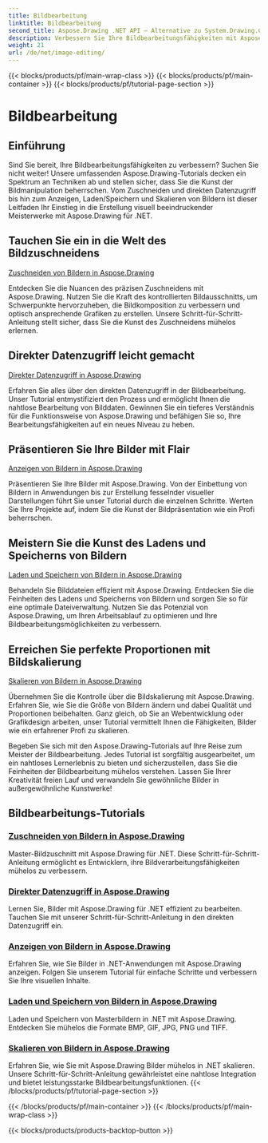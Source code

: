 ```yaml
---
title: Bildbearbeitung
linktitle: Bildbearbeitung
second_title: Aspose.Drawing .NET API – Alternative zu System.Drawing.Common
description: Verbessern Sie Ihre Bildbearbeitungsfähigkeiten mit Aspose.Drawing-Tutorials! Lernen Sie Zuschneide-, Direktdatenzugriffs-, Anzeige- und Skalierungstechniken für beeindruckende Ergebnisse.
weight: 21
url: /de/net/image-editing/
---
```


{{< blocks/products/pf/main-wrap-class >}}
{{< blocks/products/pf/main-container >}}
{{< blocks/products/pf/tutorial-page-section >}}

# Bildbearbeitung


## Einführung

Sind Sie bereit, Ihre Bildbearbeitungsfähigkeiten zu verbessern? Suchen Sie nicht weiter! Unsere umfassenden Aspose.Drawing-Tutorials decken ein Spektrum an Techniken ab und stellen sicher, dass Sie die Kunst der Bildmanipulation beherrschen. Vom Zuschneiden und direkten Datenzugriff bis hin zum Anzeigen, Laden/Speichern und Skalieren von Bildern ist dieser Leitfaden Ihr Einstieg in die Erstellung visuell beeindruckender Meisterwerke mit Aspose.Drawing für .NET.

## Tauchen Sie ein in die Welt des Bildzuschneidens

[Zuschneiden von Bildern in Aspose.Drawing](./cropping/)

Entdecken Sie die Nuancen des präzisen Zuschneidens mit Aspose.Drawing. Nutzen Sie die Kraft des kontrollierten Bildausschnitts, um Schwerpunkte hervorzuheben, die Bildkomposition zu verbessern und optisch ansprechende Grafiken zu erstellen. Unsere Schritt-für-Schritt-Anleitung stellt sicher, dass Sie die Kunst des Zuschneidens mühelos erlernen.

## Direkter Datenzugriff leicht gemacht

[Direkter Datenzugriff in Aspose.Drawing](./direct-data-access/)

Erfahren Sie alles über den direkten Datenzugriff in der Bildbearbeitung. Unser Tutorial entmystifiziert den Prozess und ermöglicht Ihnen die nahtlose Bearbeitung von Bilddaten. Gewinnen Sie ein tieferes Verständnis für die Funktionsweise von Aspose.Drawing und befähigen Sie so, Ihre Bearbeitungsfähigkeiten auf ein neues Niveau zu heben.

## Präsentieren Sie Ihre Bilder mit Flair

[Anzeigen von Bildern in Aspose.Drawing](./display/)

Präsentieren Sie Ihre Bilder mit Aspose.Drawing. Von der Einbettung von Bildern in Anwendungen bis zur Erstellung fesselnder visueller Darstellungen führt Sie unser Tutorial durch die einzelnen Schritte. Werten Sie Ihre Projekte auf, indem Sie die Kunst der Bildpräsentation wie ein Profi beherrschen.

## Meistern Sie die Kunst des Ladens und Speicherns von Bildern

[Laden und Speichern von Bildern in Aspose.Drawing](./load-save/)

Behandeln Sie Bilddateien effizient mit Aspose.Drawing. Entdecken Sie die Feinheiten des Ladens und Speicherns von Bildern und sorgen Sie so für eine optimale Dateiverwaltung. Nutzen Sie das Potenzial von Aspose.Drawing, um Ihren Arbeitsablauf zu optimieren und Ihre Bildbearbeitungsmöglichkeiten zu verbessern.

## Erreichen Sie perfekte Proportionen mit Bildskalierung

[Skalieren von Bildern in Aspose.Drawing](./scale/)

Übernehmen Sie die Kontrolle über die Bildskalierung mit Aspose.Drawing. Erfahren Sie, wie Sie die Größe von Bildern ändern und dabei Qualität und Proportionen beibehalten. Ganz gleich, ob Sie an Webentwicklung oder Grafikdesign arbeiten, unser Tutorial vermittelt Ihnen die Fähigkeiten, Bilder wie ein erfahrener Profi zu skalieren.

Begeben Sie sich mit den Aspose.Drawing-Tutorials auf Ihre Reise zum Meister der Bildbearbeitung. Jedes Tutorial ist sorgfältig ausgearbeitet, um ein nahtloses Lernerlebnis zu bieten und sicherzustellen, dass Sie die Feinheiten der Bildbearbeitung mühelos verstehen. Lassen Sie Ihrer Kreativität freien Lauf und verwandeln Sie gewöhnliche Bilder in außergewöhnliche Kunstwerke!
## Bildbearbeitungs-Tutorials
### [Zuschneiden von Bildern in Aspose.Drawing](./cropping/)
Master-Bildzuschnitt mit Aspose.Drawing für .NET. Diese Schritt-für-Schritt-Anleitung ermöglicht es Entwicklern, ihre Bildverarbeitungsfähigkeiten mühelos zu verbessern.
### [Direkter Datenzugriff in Aspose.Drawing](./direct-data-access/)
Lernen Sie, Bilder mit Aspose.Drawing für .NET effizient zu bearbeiten. Tauchen Sie mit unserer Schritt-für-Schritt-Anleitung in den direkten Datenzugriff ein.
### [Anzeigen von Bildern in Aspose.Drawing](./display/)
Erfahren Sie, wie Sie Bilder in .NET-Anwendungen mit Aspose.Drawing anzeigen. Folgen Sie unserem Tutorial für einfache Schritte und verbessern Sie Ihre visuellen Inhalte.
### [Laden und Speichern von Bildern in Aspose.Drawing](./load-save/)
Laden und Speichern von Masterbildern in .NET mit Aspose.Drawing. Entdecken Sie mühelos die Formate BMP, GIF, JPG, PNG und TIFF.
### [Skalieren von Bildern in Aspose.Drawing](./scale/)
Erfahren Sie, wie Sie mit Aspose.Drawing Bilder mühelos in .NET skalieren. Unsere Schritt-für-Schritt-Anleitung gewährleistet eine nahtlose Integration und bietet leistungsstarke Bildbearbeitungsfunktionen.
{{< /blocks/products/pf/tutorial-page-section >}}

{{< /blocks/products/pf/main-container >}}
{{< /blocks/products/pf/main-wrap-class >}}

{{< blocks/products/products-backtop-button >}}
